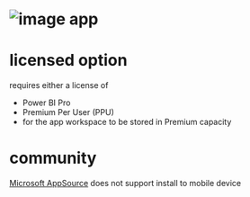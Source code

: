 # ![image](https://learn.microsoft.com/en-us/power-bi/consumer/media/end-user-basic-concepts/power-bi-app-icon.png) app

# licensed option

requires either a license of

- Power BI Pro
- Premium Per User (PPU) 
- for the app workspace to be stored in Premium capacity

# community

[Microsoft AppSource](https://appsource.microsoft.com/en/marketplace/apps?product=power-bi) does not support install to mobile device
